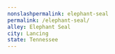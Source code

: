 ```yaml
---
﻿nonslashpermalink: elephant-seal
permalink: /elephant-seal/
alley: Elephant Seal
city: Lancing
state: Tennessee
---
```

